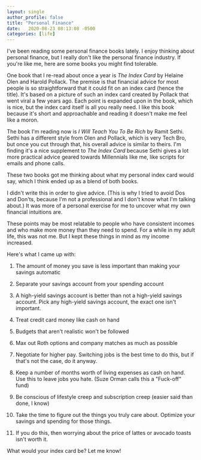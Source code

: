 ```yaml
---
layout: single
author_profile: false
title: "Personal Finance"
date:   2020-08-23 08:13:08 -0500
categories: [life]
---
```


I've been reading some personal finance books lately. I enjoy thinking about personal finance, but I really don't like the personal finance industry. If you're like me, here are some books you might find tolerable.

One book that I re-read about once a year is *The Index Card* by Helaine Olen and Harold Pollack. The premise is that financial advice for most people is so straightforward that it could fit on an index card (hence the title). It's based on a picture of such an index card created by Pollack that went viral a few years ago. Each point is expanded upon in the book, which is nice, but the index card itself is all you really need. I like this book because it's  short and approachable and reading it doesn't make me feel like a moron.

The book I'm reading now is *I Will Teach You To Be Rich* by Ramit Sethi. Sethi has a different style from Olen and Pollack, which is very Tech Bro, but once you cut through that, his overall advice is similar to theirs. I'm finding it's a nice supplement to *The Index Card* because Sethi gives a lot more practical advice geared towards Millennials like me, like scripts for emails and phone calls.

These two books got me thinking about what my personal index card would say, which I think ended up as a blend of both books.

I didn't write this in order to give advice. (This is why I tried to avoid Dos and Don'ts, because I'm not a professional and I don't know what I'm talking about.) It was more of a personal exercise for me to uncover what my own financial intuitions are.

These points may be most relatable to people who have consistent incomes and who make more money than they need to spend. For a while in my adult life, this was not me. But I kept these things in mind as my income increased.

Here's what I came up with:

1. The amount of money you save is less important than making your savings automatic

2. Separate your savings account from your spending account

3. A high-yield savings account is better than not a high-yield savings account. Pick any high-yield savings account, the exact one isn't important.

4. Treat credit card money like cash on hand

5. Budgets that aren't realistic won't be followed

6. Max out Roth options and company matches as much as possible

7. Negotiate for higher pay. Switching jobs is the best time to do this, but if that's not the case, do it anyway.

8. Keep a number of months worth of living expenses as cash on hand. Use this to leave jobs you hate. (Suze Orman calls this a "Fuck-off" fund)

9. Be conscious of lifestyle creep and subscription creep (easier said than done, I know)

10. Take the time to figure out the things you truly care about. Optimize your savings and spending for those things.

11. If you do this, then worrying about the price of lattes or avocado toasts isn't worth it.

What would your index card be? Let me know!

